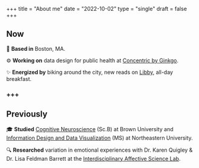 +++
title = "About me"
date = "2022-10-02"
type = "single"
draft = false
+++
<!-- type = "specials"
layout = "about-me" -->

Now
--

📍 **Based in** Boston, MA.

⚙️ **Working on** data design for public health at [Concentric by Ginkgo](https://www.concentricbyginkgo.com/).

✨ **Energized by** biking around the city, new reads on [Libby](https://www.overdrive.com/apps/libby), all-day breakfast.

<!-- 📖 **Reading:** *[book name](book-link)* by Author -->
### +++

Previously
--

🎓 **Studied** [Cognitive Neuroscience](https://bulletin.brown.edu/the-college/concentrations/cogn/) (Sc.B) at Brown University and [Information Design and Data Visualization](https://camd.northeastern.edu/program/information-design-and-data-visualization-ms/) (MS) at Northeastern University.

🔍 **Researched** variation in emotional experiences with Dr. Karen Quigley & Dr. Lisa Feldman Barrett at the [Interdisciplinary Affective Science Lab](https://www.affective-science.org/).

<!-- section break -->

<!-- ![LC About Image](/uploads/profile_pic_about.PNG) -->


